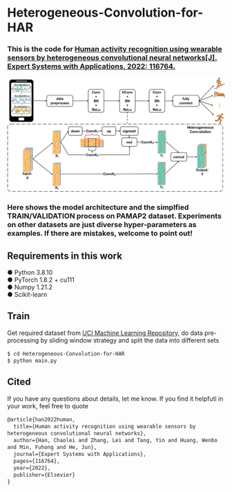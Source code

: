 # Heterogeneous-Convolution-for-HAR
### This is the code for [Human activity recognition using wearable sensors by heterogeneous convolutional neural networks[J]. Expert Systems with Applications, 2022: 116764.](https://www.sciencedirect.com/science/article/pii/S0957417422002299)

![](https://github.com/Chaolei98/Heterogeneous-Convolution/blob/main/overview.png)

### Here shows the model architecture and the simplfied TRAIN/VALIDATION process on PAMAP2 dataset. Experiments on other datasets are just diverse hyper-parameters as examples. If there are mistakes, welcome to point out!

## Requirements in this work
● Python 3.8.10  
● PyTorch 1.8.2 + cu111  
● Numpy 1.21.2  
● Scikit-learn  

## Train
Get required dataset from [UCI Machine Learning Repository](http://archive.ics.uci.edu/ml/index.php), do data pre-processing by sliding window strategy and split the data into different sets
```
$ cd Heterogeneous-Convolution-for-HAR
$ python main.py
```

## Cited
If you have any questions about details, let me know. If you find it helpfutl in your work, feel free to quote
```
@article{han2022human,
  title={Human activity recognition using wearable sensors by heterogeneous convolutional neural networks},
  author={Han, Chaolei and Zhang, Lei and Tang, Yin and Huang, Wenbo and Min, Fuhong and He, Jun},
  journal={Expert Systems with Applications},
  pages={116764},
  year={2022},
  publisher={Elsevier}
}
```
